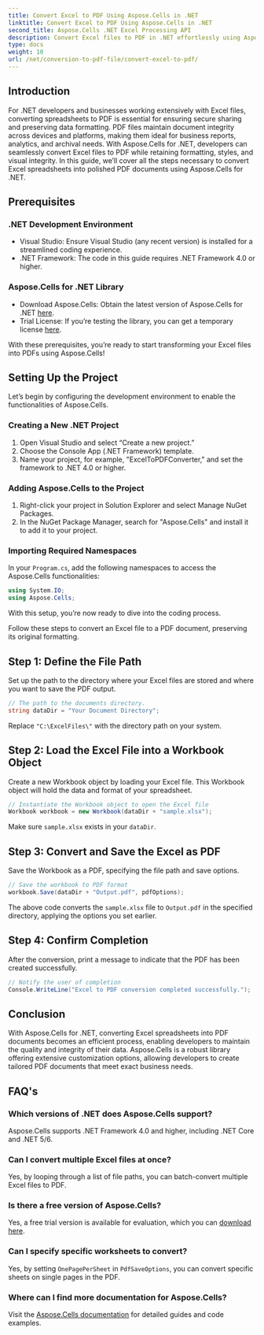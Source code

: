 ```yaml
---
title: Convert Excel to PDF Using Aspose.Cells in .NET
linktitle: Convert Excel to PDF Using Aspose.Cells in .NET
second_title: Aspose.Cells .NET Excel Processing API
description: Convert Excel files to PDF in .NET effortlessly using Aspose.Cells. This step-by-step guide provides .NET developers with code snippets, setup tips, and troubleshooting FAQs.
type: docs
weight: 10
url: /net/conversion-to-pdf-file/convert-excel-to-pdf/
---
```

## Introduction

For .NET developers and businesses working extensively with Excel files, converting spreadsheets to PDF is essential for ensuring secure sharing and preserving data formatting. PDF files maintain document integrity across devices and platforms, making them ideal for business reports, analytics, and archival needs. With Aspose.Cells for .NET, developers can seamlessly convert Excel files to PDF while retaining formatting, styles, and visual integrity. In this guide, we’ll cover all the steps necessary to convert Excel spreadsheets into polished PDF documents using Aspose.Cells for .NET.

## Prerequisites

### .NET Development Environment
- Visual Studio: Ensure Visual Studio (any recent version) is installed for a streamlined coding experience.
- .NET Framework: The code in this guide requires .NET Framework 4.0 or higher.

### Aspose.Cells for .NET Library
- Download Aspose.Cells: Obtain the latest version of Aspose.Cells for .NET [here](https://releases.aspose.com/cells/net/).
- Trial License: If you’re testing the library, you can get a temporary license [here](https://purchase.aspose.com/temporary-license/).

With these prerequisites, you’re ready to start transforming your Excel files into PDFs using Aspose.Cells!

## Setting Up the Project

Let’s begin by configuring the development environment to enable the functionalities of Aspose.Cells.

### Creating a New .NET Project
1. Open Visual Studio and select “Create a new project.”
2. Choose the Console App (.NET Framework) template.
3. Name your project, for example, "ExcelToPDFConverter," and set the framework to .NET 4.0 or higher.

### Adding Aspose.Cells to the Project
1. Right-click your project in Solution Explorer and select Manage NuGet Packages.
2. In the NuGet Package Manager, search for "Aspose.Cells" and install it to add it to your project.

### Importing Required Namespaces
In your `Program.cs`, add the following namespaces to access the Aspose.Cells functionalities:
```csharp
using System.IO;
using Aspose.Cells;
```

With this setup, you’re now ready to dive into the coding process.

Follow these steps to convert an Excel file to a PDF document, preserving its original formatting.

## Step 1: Define the File Path
Set up the path to the directory where your Excel files are stored and where you want to save the PDF output.

```csharp
// The path to the documents directory.
string dataDir = "Your Document Directory";
```

Replace `"C:\ExcelFiles\"` with the directory path on your system.

## Step 2: Load the Excel File into a Workbook Object
Create a new Workbook object by loading your Excel file. This Workbook object will hold the data and format of your spreadsheet.

```csharp
// Instantiate the Workbook object to open the Excel file
Workbook workbook = new Workbook(dataDir + "sample.xlsx");
```

Make sure `sample.xlsx` exists in your `dataDir`.

## Step 3: Convert and Save the Excel as PDF
Save the Workbook as a PDF, specifying the file path and save options.

```csharp
// Save the workbook to PDF format
workbook.Save(dataDir + "Output.pdf", pdfOptions);
```

The above code converts the `sample.xlsx` file to `Output.pdf` in the specified directory, applying the options you set earlier.

## Step 4: Confirm Completion
After the conversion, print a message to indicate that the PDF has been created successfully.

```csharp
// Notify the user of completion
Console.WriteLine("Excel to PDF conversion completed successfully.");
```

## Conclusion

With Aspose.Cells for .NET, converting Excel spreadsheets into PDF documents becomes an efficient process, enabling developers to maintain the quality and integrity of their data. Aspose.Cells is a robust library offering extensive customization options, allowing developers to create tailored PDF documents that meet exact business needs.

## FAQ's

### Which versions of .NET does Aspose.Cells support?
Aspose.Cells supports .NET Framework 4.0 and higher, including .NET Core and .NET 5/6.

### Can I convert multiple Excel files at once?
Yes, by looping through a list of file paths, you can batch-convert multiple Excel files to PDF.

### Is there a free version of Aspose.Cells?
Yes, a free trial version is available for evaluation, which you can [download here](https://releases.aspose.com/cells/net/).

### Can I specify specific worksheets to convert?
Yes, by setting `OnePagePerSheet` in `PdfSaveOptions`, you can convert specific sheets on single pages in the PDF.

### Where can I find more documentation for Aspose.Cells?
Visit the [Aspose.Cells documentation](https://reference.aspose.com/cells/net/) for detailed guides and code examples. 
